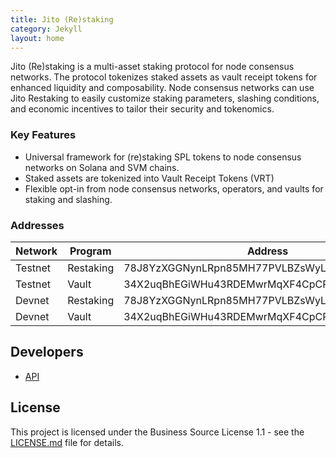 ```yaml
---
title: Jito (Re)staking
category: Jekyll
layout: home
---
```


Jito (Re)staking is a multi-asset staking protocol for node consensus networks. The protocol tokenizes staked assets as
vault receipt tokens for enhanced liquidity and composability. Node consensus networks can use Jito Restaking to easily
customize staking parameters, slashing conditions, and economic incentives to tailor their security and tokenomics.

### Key Features

- Universal framework for (re)staking SPL tokens to node consensus networks on Solana and SVM chains.
- Staked assets are tokenized into Vault Receipt Tokens (VRT)
- Flexible opt-in from node consensus networks, operators, and vaults for staking and slashing.

### Addresses

| Network | Program   | Address                                      | Version |
|---------|-----------|----------------------------------------------|---------|
| Testnet | Restaking | 78J8YzXGGNynLRpn85MH77PVLBZsWyLCHZAXRvKaB6Ng | 0.0.1   |
| Testnet | Vault     | 34X2uqBhEGiWHu43RDEMwrMqXF4CpCPEZNaKdAaUS9jx | 0.0.1   |
| Devnet  | Restaking | 78J8YzXGGNynLRpn85MH77PVLBZsWyLCHZAXRvKaB6Ng | 0.0.1   |
| Devnet  | Vault     | 34X2uqBhEGiWHu43RDEMwrMqXF4CpCPEZNaKdAaUS9jx | 0.0.1   |

## Developers

- [API](api/jito_jsm_core/index.html)

## License

This project is licensed under the Business Source License 1.1 - see the [LICENSE.md](../LICENSE.md) file for details.
